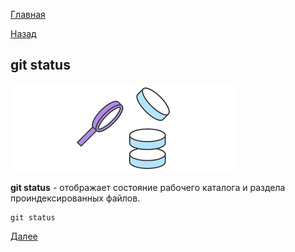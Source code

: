 [Главная](/readme.md)

[Назад](/readme.md)

## git status

![](/assets/status.png)

**git status** - отображает состояние рабочего каталога и раздела проиндексированных файлов.
``````bash=
git status 
``````


[Далее](/comm/init.md)